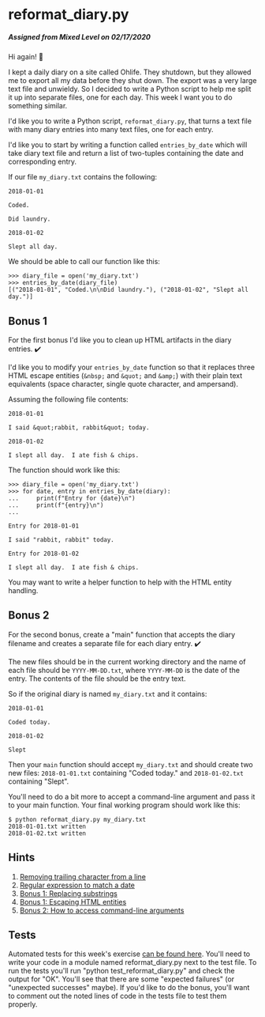 # reformat_diary.py
##### Assigned from Mixed Level on 02/17/2020
Hi again! 👋

I kept a daily diary on a site called Ohlife. They shutdown, but they allowed me to export all my data before they shut down. The export was a very large text file and unwieldy. So I decided to write a Python script to help me split it up into separate files, one for each day. This week I want you to do something similar.

I'd like you to write a Python script, `reformat_diary.py`, that turns a text file with many diary entries into many text files, one for each entry.

I'd like you to start by writing a function called `entries_by_date` which will take diary text file and return a list of two-tuples containing the date and corresponding entry.

If our file `my_diary.txt` contains the following:
```
2018-01-01

Coded.

Did laundry.

2018-01-02

Slept all day.
```
We should be able to call our function like this:
```
>>> diary_file = open('my_diary.txt')
>>> entries_by_date(diary_file)
[("2018-01-01", "Coded.\n\nDid laundry."), ("2018-01-02", "Slept all day.")]
```
## Bonus 1

For the first bonus I'd like you to clean up HTML artifacts in the diary entries. ✔️

I'd like you to modify your `entries_by_date` function so that it replaces three HTML escape entities (`&nbsp;` and `&quot;` and `&amp;`) with their plain text equivalents (space character, single quote character, and ampersand).

Assuming the following file contents:
```
2018-01-01

I said &quot;rabbit, rabbit&quot; today.

2018-01-02

I slept all day.  I ate fish & chips.
```
The function should work like this:
```
>>> diary_file = open('my_diary.txt')
>>> for date, entry in entries_by_date(diary):
...     print(f"Entry for {date}\n")
...     print(f"{entry}\n")
...
```
```
Entry for 2018-01-01

I said "rabbit, rabbit" today.

Entry for 2018-01-02

I slept all day.  I ate fish & chips.
```
You may want to write a helper function to help with the HTML entity handling.

## Bonus 2

For the second bonus, create a "main" function that accepts the diary filename and creates a separate file for each diary entry. ✔️

The new files should be in the current working directory and the name of each file should be `YYYY-MM-DD.txt`, where `YYYY-MM-DD` is the date of the entry. The contents of the file should be the entry text.

So if the original diary is named `my_diary.txt` and it contains:
```
2018-01-01

Coded today.

2018-01-02

Slept
```
Then your `main` function should accept `my_diary.txt` and should create two new files: `2018-01-01.txt` containing "Coded today." and `2018-01-02.txt` containing "Slept".

You'll need to do a bit more to accept a command-line argument and pass it to your main function. Your final working program should work like this:
```
$ python reformat_diary.py my_diary.txt
2018-01-01.txt written
2018-01-02.txt written
```
## Hints

1. [Removing trailing character from a line](https://python-reference.readthedocs.io/en/latest/docs/str/rstrip.html)
2. [Regular expression to match a date](https://stackoverflow.com/a/9978804/2633215)
3. [Bonus 1: Replacing substrings](https://stackoverflow.com/a/8270146/2633215)
4. [Bonus 1: Escaping HTML entities](https://stackoverflow.com/a/2360639/2633215)
5. [Bonus 2: How to access command-line arguments](https://stackoverflow.com/a/35421024/2633215)

## Tests

Automated tests for this week's exercise [can be found here](https://www.pythonmorsels.com/exercises/60e1acc807664feb8597712ac6a314f5/tests/). You'll need to write your code in a module named reformat_diary.py next to the test file. To run the tests you'll run "python test_reformat_diary.py" and check the output for "OK". You'll see that there are some "expected failures" (or "unexpected successes" maybe). If you'd like to do the bonus, you'll want to comment out the noted lines of code in the tests file to test them properly.

